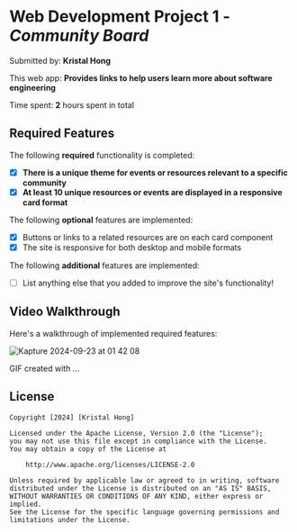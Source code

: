 # Web Development Project 1 - *Community Board*

Submitted by: **Kristal Hong**

This web app: **Provides links to help users learn more about software engineering**

Time spent: **2** hours spent in total

## Required Features

The following **required** functionality is completed:

- [x] **There is a unique theme for events or resources relevant to a specific community**
- [x] **At least 10 unique resources or events are displayed in a responsive card format**

The following **optional** features are implemented:

- [x] Buttons or links to a related resources are on each card component
- [x] The site is responsive for both desktop and mobile formats

The following **additional** features are implemented:

* [ ] List anything else that you added to improve the site's functionality!

## Video Walkthrough

Here's a walkthrough of implemented required features:

![Kapture 2024-09-23 at 01 42 08](https://github.com/user-attachments/assets/8e8148ad-23c9-4b05-a36d-683be062f7b8)

<!-- Replace this with whatever GIF tool you used! -->
GIF created with ...  
<!-- Recommended tools:
[Kap](https://getkap.co/) for macOS
[ScreenToGif](https://www.screentogif.com/) for Windows
[peek](https://github.com/phw/peek) for Linux. -->


## License

    Copyright [2024] [Kristal Hong]

    Licensed under the Apache License, Version 2.0 (the "License");
    you may not use this file except in compliance with the License.
    You may obtain a copy of the License at

        http://www.apache.org/licenses/LICENSE-2.0

    Unless required by applicable law or agreed to in writing, software
    distributed under the License is distributed on an "AS IS" BASIS,
    WITHOUT WARRANTIES OR CONDITIONS OF ANY KIND, either express or implied.
    See the License for the specific language governing permissions and
    limitations under the License.
